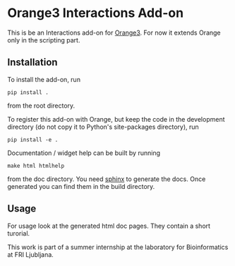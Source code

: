 Orange3 Interactions Add-on
===========================

This is be an Interactions add-on for [Orange3](http://orange.biolab.si). For now it extends Orange only in the scripting part.

Installation
------------

To install the add-on, run

    pip install .

from the root directory.

To register this add-on with Orange, but keep the code in the development directory (do not copy it to 
Python's site-packages directory), run

    pip install -e .

Documentation / widget help can be built by running

    make html htmlhelp

from the doc directory. You need [sphinx](http://www.sphinx-doc.org/en/stable/index.html) to generate the docs. Once generated you can
find them in the build directory.

Usage
-----

For usage look at the generated html doc pages. They contain a short turorial.

This work is part of a summer internship at the laboratory for Bioinformatics at FRI Ljubljana.
